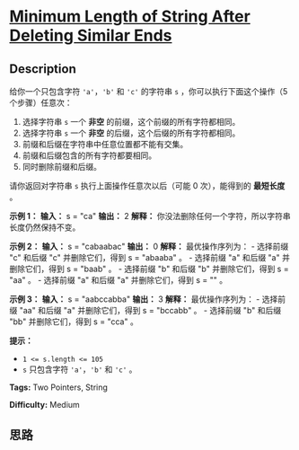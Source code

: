 # [Minimum Length of String After Deleting Similar Ends][title]

## Description

给你一个只包含字符 `'a'`，`'b'` 和 `'c'` 的字符串 `s` ，你可以执行下面这个操作（5 个步骤）任意次：

  1. 选择字符串 `s` 一个 **非空** 的前缀，这个前缀的所有字符都相同。
  2. 选择字符串 `s` 一个 **非空** 的后缀，这个后缀的所有字符都相同。
  3. 前缀和后缀在字符串中任意位置都不能有交集。
  4. 前缀和后缀包含的所有字符都要相同。
  5. 同时删除前缀和后缀。

请你返回对字符串 `s` 执行上面操作任意次以后（可能 0 次），能得到的 **最短长度** 。

**示例 1：**
            **输入：** s = "ca"    **输出：** 2    **解释：** 你没法删除任何一个字符，所以字符串长度仍然保持不变。    

**示例 2：**
            **输入：** s = "cabaabac"    **输出：** 0    **解释：** 最优操作序列为：    - 选择前缀 "c" 和后缀 "c" 并删除它们，得到 s = "abaaba" 。    - 选择前缀 "a" 和后缀 "a" 并删除它们，得到 s = "baab" 。    - 选择前缀 "b" 和后缀 "b" 并删除它们，得到 s = "aa" 。    - 选择前缀 "a" 和后缀 "a" 并删除它们，得到 s = "" 。

**示例 3：**
            **输入：** s = "aabccabba"    **输出：** 3    **解释：** 最优操作序列为：    - 选择前缀 "aa" 和后缀 "a" 并删除它们，得到 s = "bccabb" 。    - 选择前缀 "b" 和后缀 "bb" 并删除它们，得到 s = "cca" 。    

**提示：**

  * `1 <= s.length <= 105`
  * `s` 只包含字符 `'a'`，`'b'` 和 `'c'` 。


**Tags:** Two Pointers, String

**Difficulty:** Medium

## 思路

[title]: https://leetcode-cn.com/problems/minimum-length-of-string-after-deleting-similar-ends
